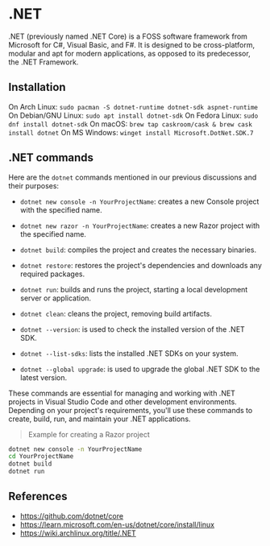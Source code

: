 # .NET

.NET (previously named .NET Core) is a FOSS software framework from Microsoft for C#, Visual Basic, and F#. It is designed to be cross-platform, modular and apt for modern applications, as opposed to its predecessor, the .NET Framework.

## Installation

On Arch Linux: `sudo pacman -S dotnet-runtime dotnet-sdk aspnet-runtime`
On Debian/GNU Linux: `sudo apt install dotnet-sdk`
On Fedora Linux: `sudo dnf install dotnet-sdk`
On macOS: `brew tap caskroom/cask & brew cask install dotnet`
On MS Windows: `winget install Microsoft.DotNet.SDK.7`

## .NET commands

Here are the `dotnet` commands mentioned in our previous discussions and their purposes:

- `dotnet new console -n YourProjectName`: creates a new Console project with the specified name.
- `dotnet new razor -n YourProjectName`: creates a new Razor project with the specified name.

- `dotnet build`: compiles the project and creates the necessary binaries.
- `dotnet restore`: restores the project's dependencies and downloads any required packages.
- `dotnet run`: builds and runs the project, starting a local development server or application.

- `dotnet clean`: cleans the project, removing build artifacts.

- `dotnet --version`: is used to check the installed version of the .NET SDK.
- `dotnet --list-sdks`: lists the installed .NET SDKs on your system.
- `dotnet --global upgrade`: is used to upgrade the global .NET SDK to the latest version.

These commands are essential for managing and working with .NET projects in Visual Studio Code and other development environments. Depending on your project's requirements, you'll use these commands to create, build, run, and maintain your .NET applications.

> Example for creating a Razor project

```sh
dotnet new console -n YourProjectName
cd YourProjectName
dotnet build
dotnet run
```


## References
- https://github.com/dotnet/core
- https://learn.microsoft.com/en-us/dotnet/core/install/linux
- https://wiki.archlinux.org/title/.NET
